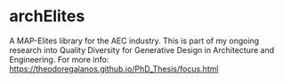 # archElites
A MAP-Elites library for the AEC industry. This is part of my ongoing research into Quality Diversity for Generative Design in Architecture and Engineering.
For more info: https://theodoregalanos.github.io/PhD_Thesis/focus.html
